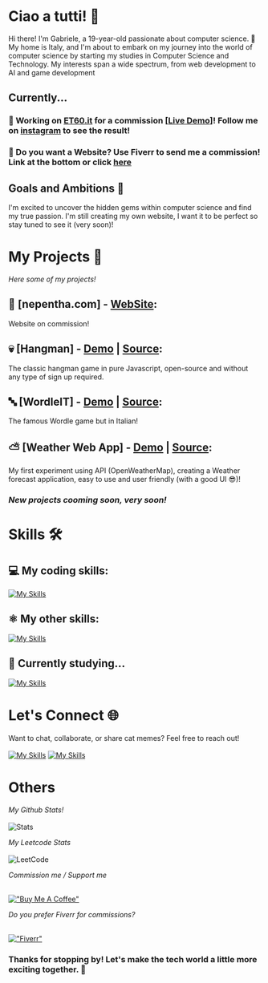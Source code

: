 # Ciao a tutti! 🤙

Hi there! I'm Gabriele, a 19-year-old passionate about computer science. 🚀 My home is Italy, and I'm about to embark on my journey into the world of computer science by starting my studies in Computer Science and Technology.
My interests span a wide spectrum, from web development to AI and game development

## Currently...

### 👷 Working on **<a href="https://et60.it">ET60.it</a>** for a commission [**<a href="https://gabrielelobosco.github.io/test-et60">Live Demo</a>**]! Follow me on <a href="https://www.instagram.com/glb_dev">instagram</a> to see the result!
### 🤠 Do you want a Website? Use Fiverr to send me a commission! Link at the bottom or click <a href="https://it.fiverr.com/gabrielelobosco">here</a>

## Goals and Ambitions 🌟

I'm excited to uncover the hidden gems within computer science and find my true passion.
I'm still creating my own website, I want it to be perfect so stay tuned to see it (very soon)!

# My Projects 🚀
*Here some of my projects!*<br>
## 💪 **[nepentha.com] - <a href="https://nepentha.com">WebSite</a>:**
Website on commission!
## 💀 **[Hangman] - <a href="https://gabrielelobosco.github.io/hangman">Demo</a> | <a href="https://github.com/gabrielelobosco/hangman">Source</a>:** 
The classic hangman game in pure Javascript, open-source and without any type of sign up required.
## 🔤 **[WordleIT] - <a href="https://gabrielelobosco.github.io/WordleIT">Demo</a> | <a href="https://github.com/gabrielelobosco/WordleIT">Source</a>:** 
The famous Wordle game but in Italian!
## ⛅ **[Weather Web App] - <a href="https://gabrielelobosco.github.io/Weather-WebApp">Demo</a> | <a href="https://github.com/gabrielelobosco/Weather-WebApp">Source</a>:** 
My first experiment using API (OpenWeatherMap), creating a Weather forecast application, easy to use and user friendly (with a good UI 😎)!
### *New projects cooming soon, very soon!*

# Skills 🛠️

## 💻 My coding skills:
[![My Skills](https://skillicons.dev/icons?i=html,css,js,c,cpp,cs,mysql)](https://github.com/gabrielelobosco)<br>

## ⚛️ My other skills:

[![My Skills](https://skillicons.dev/icons?i=arduino,blender,unity)](https://github.com/gabrielelobosco)

## 📖 Currently studying...

[![My Skills](https://skillicons.dev/icons?i=java)](https://github.com/gabrielelobosco)

# Let's Connect 🌐

Want to chat, collaborate, or share cat memes? Feel free to reach out!<br><br>
[![My Skills](https://skillicons.dev/icons?i=instagram)](https://instagram.com/glb_dev) [![My Skills](https://skillicons.dev/icons?i=linkedin)](https://linkedin.com/in/gabrielelobosco)

# Others

*My Github Stats!*<br><br>
![Stats](https://github-readme-stats.vercel.app/api?username=gabrielelobosco&show_icons=true&theme=dark)

*My Leetcode Stats*<br><br>
![LeetCode](https://leetcard.jacoblin.cool/JustLobby?ext=heatmap)

*Commission me / Support me*<br><br>

[!["Buy Me A Coffee"](https://www.buymeacoffee.com/assets/img/custom_images/orange_img.png)](https://www.buymeacoffee.com/gabrielelobosco)

*Do you prefer Fiverr for commissions?*<br><br>

[!["Fiverr"](https://img.shields.io/badge/fiverr-1DBF73?style=for-the-badge&logo=fiverr&logoColor=white)](https://it.fiverr.com/gabrielelobosco)

### Thanks for stopping by! Let's make the tech world a little more exciting together. 🚀
